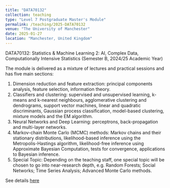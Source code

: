 ```yaml
---
title: "DATA70132"
collection: teaching
type: "Level 7 Postgraduate Master's Module"
permalink: /teaching/2025-DATA70132
venue: "The University of Manchester"
date: 2025-01-27
location: "Manchester, United Kingdom"
---
```


DATA70132: Statistics & Machine Learning 2: AI, Complex Data, Computationally Intensive Statistics (Semester B, 2024/25 Academic Year)

The module is delivered as a mixture of lectures and practical sessions and has five main sections:

1. Dimension reduction and feature extraction: principal components analysis, feature selection, information theory.
2. Classifiers and clustering: supervised and unsupervised learning, k-means and k-nearest neighbours, agglomerative clustering and dendrograms, support vector machines, linear and quadratic discriminants, Gaussian process classification, model-based clustering, mixture models and the EM algorithm.
3. Neural Networks and Deep Learning: perceptrons, back-propagation and multi-layer networks.
4. Markov-chain Monte Carlo (MCMC) methods: Markov chains and their stationary distributions, likelihood-based inference using the Metropolis-Hastings algorithm, likelihood-free inference using Approximate Bayesian Computation, tests for convergence, applications to Bayesian inference.
5. Special Topic: Depending on the teaching staff, one special topic will be chosen to go into near-research depth, e.g. Random Forests; Social Networks; Time Series Analysis; Advanced Monte Carlo methods.

See details [here](https://www.manchester.ac.uk/study/masters/courses/list/11428/msc-data-science-mathematics/course-details/DATA70132#course-unit-details)
